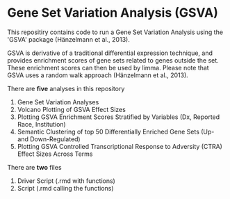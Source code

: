 # Gene Set Variation Analysis (GSVA)

This repositiry contains code to run a Gene Set Variation Analysis using the 'GSVA' package (Hänzelmann et al., 2013). 

GSVA is derivative of a traditional differential expression technique, and provides enrichment scores of gene sets related to genes outside the set. These enrichment scores can then be used by limma. Please note that GSVA  uses a random walk approach (Hänzelmann et al., 2013). 

There are **five** analyses in this repository
 1) Gene Set Variation Analyses
 2) Volcano Plotting of GSVA Effect Sizes 
 3) Plotting GSVA Enrichment Scores Stratified by Variables (Dx, Reported Race, Institution)
 4) Semantic Clustering of top 50 Differentially Enriched Gene Sets (Up- and Down-Regulated)
 5) Plotting GSVA Controlled Transcriptional Response to Adversity (CTRA) Effect Sizes Across Terms

There are **two** files 
1) Driver Script (.rmd with functions)
2) Script (.rmd calling the functions)
